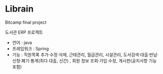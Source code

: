 # Librain
Bitcamp final project

도서관 ERP 프로젝트

- 언어 : java
- 프레임워크 : Spring
- 기능 : 직원목록 추가·수정·삭제, 근태관리, 월급관리, 시설관리, 도서검색·대출·반납·신청·폐기·통계(최다 대출, 신간)
        , 회원 정보 조회·가입·수정, 게시판(공지사항 기능 포함)

